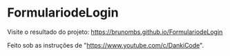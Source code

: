 # FormulariodeLogin

Visite o resultado do projeto: https://brunombs.github.io/FormulariodeLogin
 
Feito sob as instruções de "https://www.youtube.com/c/DankiCode".
